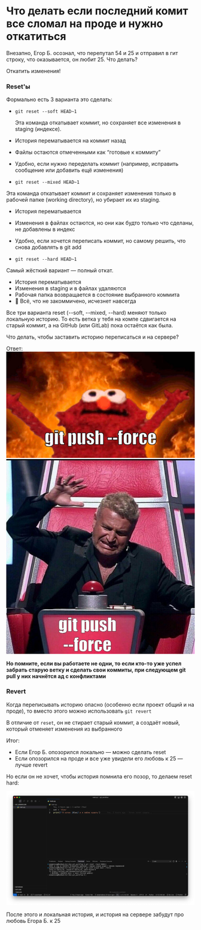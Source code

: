 # Что делать если последний комит все сломал на проде и нужно откатиться

Внезапно, Егор Б. осознал, что перепутал 54 и 25 и отправил в гит строку, что оказывается, он любит 25. Что делать?

Откатить изменения!

### Reset'ы

Формально есть 3 варианта это сделать:

- `git reset --soft HEAD~1`

  Эта команда откатывает коммит, но сохраняет все изменения в staging (индексе).

- История перематывается на коммит назад
- Файлы остаются отмеченными как “готовые к коммиту”
- Удобно, если нужно переделать коммит (например, исправить сообщение или добавить ещё изменения)

- `git reset --mixed HEAD~1`

Эта команда откатывает коммит и сохраняет изменения только в рабочей папке (working directory), но убирает их из staging.

- История перематывается
- Изменения в файлах остаются, но они как будто только что сделаны, не добавлены в индекс
- Удобно, если хочется переписать коммит, но самому решить, что снова добавлять в git add

- `git reset --hard HEAD~1`

Самый жёсткий вариант — полный откат.

- История перематывается
- Изменения в staging и в файлах удаляются
- Рабочая папка возвращается в состояние выбранного коммита
- 🛑 Всё, что не закоммичено, исчезнет навсегда

Все три варианта reset (--soft, --mixed, --hard) меняют только локальную историю. То есть ветка у тебя на компе сдвигается на старый коммит, а на GitHub (или GitLab) пока остаётся как была.

Что делать, чтобы заставить историю переписаться и на сервере?

Ответ:
![Force](../images/force.webp)
![Force](../images/force2.jpeg)

**Но помните, если вы работаете не одни, то если кто-то уже успел забрать старую ветку и сделать свои коммиты, при следующем git pull у них начнётся ад с конфликтами**

### Revert

Когда переписывать историю опасно (особенно если проект общий и на проде), то вместо этого можно использовать `git revert`

В отличие от `reset`, он не стирает старый коммит, а создаёт новый, который отменяет изменения из выбранного

Итог:

- Если Егор Б. опозорился локально — можно сделать reset
- Если опозорился на проде и все уже увидели его любовь к 25 — лучше revert

Но если он не хочет, чтобы история помнила его позор, то делаем reset hard:

![Force](../images/force3.jpg)

После этого и локальная история, и история на сервере забудут про любовь Егора Б. к 25
